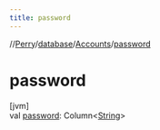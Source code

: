 ```yaml
---
title: password
---
```

//[Perry](../../../index.html)/[database](../index.html)/[Accounts](index.html)/[password](password.html)



# password



[jvm]\
val [password](password.html): Column<[String](https://kotlinlang.org/api/latest/jvm/stdlib/kotlin/-string/index.html)>




